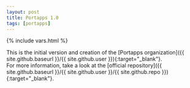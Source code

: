 ```yaml
---
layout: post
title: Portapps 1.0
tags: [portapps]
---
```

{% include vars.html %}

This is the initial version and creation of the [Portapps organization]({{ site.github.baseurl }}/{{ site.github.user }}){:target="_blank"}.<br />
For more information, take a look at the [official repository]({{ site.github.baseurl }}/{{ site.github.user }}/{{ site.github.repo }}){:target="_blank"}.